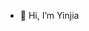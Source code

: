 - 👋 Hi, I’m Yinjia


<!---
wyj-lzu/wyj-lzu is a ✨ special ✨ repository because its `README.md` (this file) appears on your GitHub profile.
You can click the Preview link to take a look at your changes.
--->
